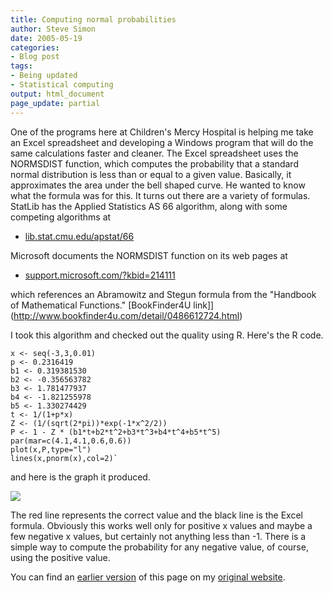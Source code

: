 ```yaml
---
title: Computing normal probabilities
author: Steve Simon
date: 2005-05-19
categories:
- Blog post
tags:
- Being updated
- Statistical computing
output: html_document
page_update: partial
---
```

One of the programs here at Children's Mercy Hospital is helping me
take an Excel spreadsheet and developing a Windows program that will do
the same calculations faster and cleaner. The Excel spreadsheet uses the
NORMSDIST function, which computes the probability that a standard
normal distribution is less than or equal to a given value. Basically,
it approximates the area under the bell shaped curve. He wanted to know
what the formula was for this. It turns out there are a variety of
formulas. StatLib has the Applied Statistics AS 66 algorithm, along with
some competing algorithms at

- [lib.stat.cmu.edu/apstat/66](http://lib.stat.cmu.edu/apstat/66)

Microsoft documents the NORMSDIST function on its web pages at

- [support.microsoft.com/?kbid=214111](http://support.microsoft.com/?kbid=214111)

which references an Abramowitz and Stegun formula from the "Handbook of
Mathematical Functions." [BookFinder4U
link]](http://www.bookfinder4u.com/detail/0486612724.html)

I took this algorithm and checked out the quality using R. Here's the R
code.

```{}
x <- seq(-3,3,0.01)
p <- 0.2316419
b1 <- 0.319381530
b2 <- -0.356563782
b3 <- 1.781477937
b4 <- -1.821255978
b5 <- 1.330274429
t <- 1/(1+p*x)
Z <- (1/(sqrt(2*pi))*exp(-1*x^2/2))
P <- 1 - Z * (b1*t+b2*t^2+b3*t^3+b4*t^4+b5*t^5)
par(mar=c(4.1,4.1,0.6,0.6))
plot(x,P,type="l")
lines(x,pnorm(x),col=2)`
```

and here is the graph it produced.

![](http://www.pmean.com/weblog/images/NormalProbabilities.gif)

The red line represents the correct value and the black line is the
Excel formula. Obviously this works well only for positive x values and
maybe a few negative x values, but certainly not anything less than -1.
There is a simple way to compute the probability for any negative value,
of course, using the positive value.

You can find an [earlier version][sim1] of this page on my [original website][sim2].


[sim1]: http://www.pmean.com/05/NormalProbabilities.html
[sim2]: http://www.pmean.com/original_site.html
